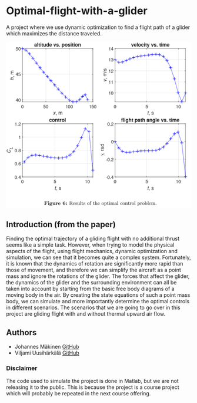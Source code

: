 # Optimal-flight-with-a-glider
A project where we use dynamic optimization to find a flight path of a glider which maximizes the distance traveled.

![Optimal glider](optimal_glider.png)
## Introduction (from the paper)   

   
Finding the optimal trajectory of a gliding flight with no additional thrust seems like a simple task. However, when trying to model the physical aspects of the flight, using flight mechanics, dynamic optimization and simulation, we can see that it becomes quite a complex system. Fortunately, it is known that the dynamics of rotation are significantly more rapid than those of movement, and therefore we can simplify the aircraft as a point mass and ignore the rotations of the glider. The forces that affect the glider, the dynamics of the glider and the surrounding environment can all be taken into account by starting from the basic free body diagrams of a moving body in the air. By creating the state equations of such a point mass body, we can simulate and more importantly determine the optimal controls in different scenarios. The scenarios that we are going to go over in this project are gliding flight with and without thermal upward air flow.
  
## Authors
  - Johannes Mäkinen [GitHub](https://github.com/johmakinen)
  - Viljami Uusihärkälä [GitHub](https://github.com/uusiharkala)

### Disclaimer

The code used to simulate the project is done in Matlab, but we are not releasing it to the public. This is because the project is a course project which will probably be repeated in the next course offering.
